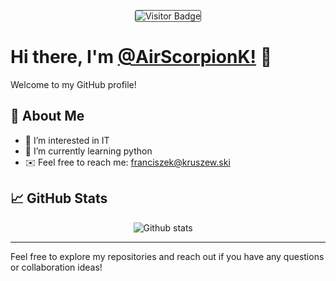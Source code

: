 <p align="center">
  <img src="https://visitor-badge.laobi.icu/badge?page_id=AirScorpionK&left_color=181717&right_color=0066cc" alt="Visitor Badge" style="border: 1px solid #444; border-radius: 3px;" />
</p>

# Hi there, I'm [@AirScorpionK!](https://github.com/AirScorpionK) 👋

Welcome to my GitHub profile!

## 🚀 About Me
- 👀 I’m interested in IT
- 🌱 I’m currently learning python
- ✉️ Feel free to reach me: [franciszek@kruszew.ski](mailto:franciszek@kruszew.ski)

## 📈 GitHub Stats
<p align="center">
  <img src="https://github-readme-stats.vercel.app/api?username=AirScorpionK&show_icons=true&theme=github_dark" alt="Github stats"> &nbsp;&nbsp;&nbsp;
</p>

---

Feel free to explore my repositories and reach out if you have any questions or collaboration ideas!

<!---
Kruszewski/Kruszewski is a ✨ special ✨ repository because its `README.md` (this file) appears on your GitHub profile.
You can click the Preview link to take a look at your changes.
--->

